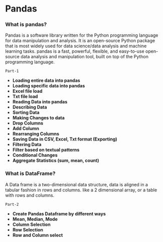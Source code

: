 # Pandas
### What is pandas?
Pandas is a software library written for the Python programming language for data manipulation and analysis. It is an open-source Python package that is most widely used for data science/data analysis and machine learning tasks. pandas is a fast, powerful, flexible, and easy-to-use open-source data analysis and manipulation tool, built on top of the Python programming language.

`Part-1`

-   **Loading entire data into pandas**
- **Loading specific data into pandas**
- **Excel file load**
- **Txt file load**
- **Reading Data into pandas**
- **Describing Data**
- **Sorting Data**
- **Making Changes to data**
- **Drop Columns**
- **Add Column**
- **Rearranging Columns**
- **Saving Data in CSV, Excel, Txt format (Exporting)**
- **Filtering Data**
- **Filter based on textual patterns**
- **Conditional Changes**
- **Aggregate Statistics (sum, mean, count)**


### What is DataFrame?
A Data frame is a two-dimensional data structure, data is aligned in a tabular fashion in rows and columns. like a 2 dimensional array, or a table with rows and columns.

`Part-2`
- **Create Pandas Dataframe by different ways**
- **Mean, Median, Mode**
- **Column Selection**
- **Row Selection**
- **Row and Column select**

